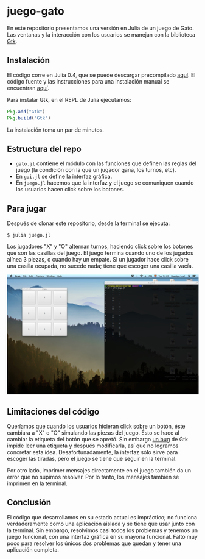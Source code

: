 # juego-gato

En este repositorio presentamos una versión en Julia de un juego de Gato. Las ventanas y la interacción con los usuarios se manejan con la biblioteca [Gtk](https://github.com/JuliaLang/Gtk.jl).


## Instalación

El código corre en Julia 0.4, que se puede descargar precompilado [aquí](http://julialang.com/). El código fuente y las instrucciones para una instalación manual se encuentran [aquí](https://github.com/JuliaLang/julia/).

Para instalar Gtk, en el REPL de Julia ejecutamos:

```julia
Pkg.add("Gtk")
Pkg.build("Gtk")
```

La instalación toma un par de minutos.


## Estructura del repo

* `gato.jl` contiene el módulo con las funciones que definen las reglas del juego (la condición con la que un jugador gana, los turnos, etc).
* En `gui.jl` se define la interfaz gráfica.
* En `juego.jl` hacemos que la interfaz y el juego se comuniquen cuando los usuarios hacen click sobre los botones.


## Para jugar

Después de clonar este repositorio, desde la terminal se ejecuta:

```
$ julia juego.jl
```

Los jugadores "X" y "O" alternan turnos, haciendo click sobre los botones que son las casillas del juego. El juego termina cuando uno de los jugados alínea 3 piezas, o cuando hay un empate. Si un jugador hace click sobre una casilla ocupada, no sucede nada; tiene que escoger una casilla vacía.

![](https://github.com/rodrigolece/juego-gato/blob/master/screen.tiff)


## Limitaciones del código

Queríamos que cuando los usuarios hicieran click sobre un botón, éste cambiara a "X" o "O" simulando las piezas del juego. Ésto se hace al cambiar la etiqueta del botón que se apretó. Sin embargo [un bug](https://github.com/JuliaLang/Gtk.jl/issues/161) de Gtk impide leer una etiqueta y después modificarla, así que no logramos concretar esta idea. Desafortunadamente, la interfaz sólo sirve para escoger las tiradas, pero el juego se tiene que seguir en la terminal.

Por otro lado, imprimer mensajes directamente en el juego también da un error que no supimos resolver. Por lo tanto, los mensajes también se imprimen en la terminal.


## Conclusión

El código que desarrollamos en su estado actual es impráctico; no funciona verdaderamente como una aplicación aislada y se tiene que usar junto con la terminal. Sin embargo, resolvimos casi todos los problemas y tenemos un juego funcional, con una interfaz gráfica en su mayoría funcional. Faltó muy poco para resolver los únicos dos problemas que quedan y tener una aplicación completa.
